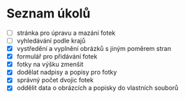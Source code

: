 # Seznam úkolů
- [ ] stránka pro úpravu a mazání fotek
- [ ] vyhledávání podle krajů
- [x] vystředění a vyplnění obrázků s jiným poměrem stran
- [x] formulář pro přidávání fotek
- [x] fotky na výšku zmenšit
- [x] dodělat nadpisy a popisy pro fotky
- [x] správný počet dvojic fotek
- [x] oddělit data o obrázcích a popisky do vlastních souborů
